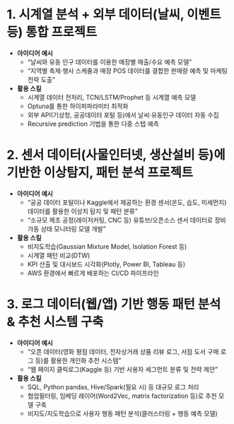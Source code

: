 # 1. 시계열 분석 + 외부 데이터(날씨, 이벤트 등) 통합 프로젝트
- **아이디어 예시**
    - “날씨와 유동 인구 데이터를 이용한 매장별 매출/수요 예측 모델”
    - “지역별 축제·행사 스케줄과 매장 POS 데이터를 결합한 판매량 예측 및 마케팅 전략 도출”
- **활용 스킬**
    - 시계열 데이터 전처리, TCN/LSTM/Prophet 등 시계열 예측 모델
    - Optuna를 통한 하이퍼파라미터 최적화
    - 외부 API(기상청, 공공데이터 포털 등)에서 날씨·유동인구 데이터 자동 수집
    - Recursive prediction 기법을 통한 다중 스텝 예측

# 2. 센서 데이터(사물인터넷, 생산설비 등)에 기반한 이상탐지, 패턴 분석 프로젝트
- **아이디어 예시**
    - “공공 데이터 포털이나 Kaggle에서 제공하는 환경 센서(온도, 습도, 미세먼지) 데이터를 활용한 이상치 탐지 및 패턴 분류”
    - “소규모 제조 공정(레이저커팅, CNC 등) 유튜브/오픈소스 센서 데이터로 장비 가동 상태 모니터링 모델 개발”
- **활용 스킬**
    - 비지도학습(Gaussian Mixture Model, Isolation Forest 등)
    - 시계열 패턴 비교(DTW)
    - KPI 산출 및 대시보드 시각화(Plotly, Power BI, Tableau 등)
    - AWS 환경에서 빠르게 배포하는 CI/CD 파이프라인

# 3. 로그 데이터(웹/앱) 기반 행동 패턴 분석 & 추천 시스템 구축
- **아이디어 예시**
    - “오픈 데이터(영화 평점 데이터, 전자상거래 상품 리뷰 로그, 서점 도서 구매 로그 등)를 활용한 개인화 추천 시스템”
    - “웹 페이지 클릭로그(Kaggle 등) 기반 사용자 세그먼트 분류 및 전략 제안”
- **활용 스킬**
    - SQL, Python pandas, Hive/Spark(필요 시) 등 대규모 로그 처리
    - 협업필터링, 임베딩 레이어(Word2Vec, matrix factorization 등)로 추천 모델 구축
    - 비지도/지도학습으로 사용자 행동 패턴 분석(클러스터링 + 행동 예측 모델) 
